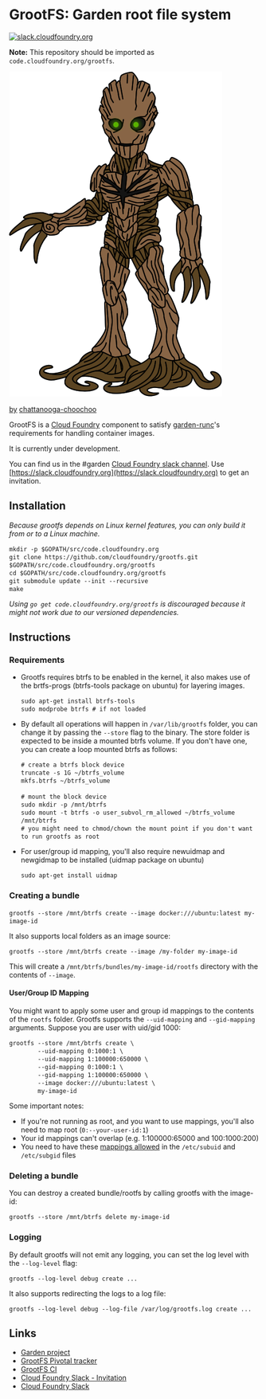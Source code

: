 # GrootFS: Garden root file system

[![slack.cloudfoundry.org](http://slack.cloudfoundry.org/badge.svg)](http://slack.cloudfoundry.org)

**Note:** This repository should be imported as `code.cloudfoundry.org/grootfs`.

![Groot](assets/groot.png)

[by](https://creativecommons.org/licenses/by-nc-nd/3.0/) [chattanooga-choochoo](http://chattanooga-choochoo.deviantart.com/art/Groot-584361210)

GrootFS is a [Cloud Foundry](https://www.cloudfoundry.org) component to satisfy
[garden-runc](https://github.com/cloudfoundry/garden-runc-release)'s
requirements for handling container images.

It is currently under development.

You can find us in the #garden [Cloud Foundry slack
channel](https://cloudfoundry.slack.com). Use
[https://slack.cloudfoundry.org](https://slack.cloudfoundry.org) to get an
invitation.

## Installation

_Because grootfs depends on Linux kernel features, you can only build it from or
to a Linux machine._

```
mkdir -p $GOPATH/src/code.cloudfoundry.org
git clone https://github.com/cloudfoundry/grootfs.git $GOPATH/src/code.cloudfoundry.org/grootfs
cd $GOPATH/src/code.cloudfoundry.org/grootfs
git submodule update --init --recursive
make
```

_Using `go get code.cloudfoundry.org/grootfs` is discouraged because it might not work due to our versioned dependencies._

## Instructions

### Requirements

* Grootfs requires btrfs to be enabled in the kernel, it also makes use of the brtfs-progs
(btrfs-tools package on ubuntu) for layering images.

  ```
  sudo apt-get install btrfs-tools
  sudo modprobe btrfs # if not loaded
  ```

* By default all operations will happen in `/var/lib/grootfs` folder, you can
change it by passing the `--store` flag to the binary. The store folder is expected
to be inside a mounted btrfs volume. If you don't have one, you can create a loop mounted
btrfs as follows:

  ```
  # create a btrfs block device
  truncate -s 1G ~/btrfs_volume
  mkfs.btrfs ~/btrfs_volume

  # mount the block device
  sudo mkdir -p /mnt/btrfs
  sudo mount -t btrfs -o user_subvol_rm_allowed ~/btrfs_volume /mnt/btrfs
  # you might need to chmod/chown the mount point if you don't want to run grootfs as root
  ```

* For user/group id mapping, you'll also require newuidmap and newgidmap to be
installed (uidmap package on ubuntu)

  ```
  sudo apt-get install uidmap
  ```


### Creating a bundle

```
grootfs --store /mnt/btrfs create --image docker:///ubuntu:latest my-image-id
```

It also supports local folders as an image source:

```
grootfs --store /mnt/btrfs create --image /my-folder my-image-id
```

This will create a `/mnt/btrfs/bundles/my-image-id/rootfs` directory with the
contents of `--image`.

#### User/Group ID Mapping

You might want to apply some user and group id mappings to the contents of the
`rootfs` folder. Grootfs supports the `--uid-mapping` and `--gid-mapping` arguments.
Suppose you are user with uid/gid 1000:

```
grootfs --store /mnt/btrfs create \
        --uid-mapping 0:1000:1 \
        --uid-mapping 1:100000:650000 \
        --gid-mapping 0:1000:1 \
        --gid-mapping 1:100000:650000 \
        --image docker:///ubuntu:latest \
        my-image-id
```

Some important notes:
* If you're not running as root, and you want to use mappings, you'll also need to map root (`0:--your-user-id:1`)
* Your id mappings can't overlap (e.g. 1:100000:65000 and 100:1000:200)
* You need to have these [mappings allowed](http://man7.org/linux/man-pages/man5/subuid.5.html) in the `/etc/subuid` and `/etc/subgid` files


### Deleting a bundle

You can destroy a created bundle/rootfs by calling grootfs with the image-id:

```
grootfs --store /mnt/btrfs delete my-image-id
```

### Logging

By default grootfs will not emit any logging, you can set the log level with the
`--log-level` flag:

```
grootfs --log-level debug create ...
```

It also supports redirecting the logs to a log file:

```
grootfs --log-level debug --log-file /var/log/grootfs.log create ...
```

## Links

* [Garden project](https://github.com/cloudfoundry/garden)
* [GrootFS Pivotal tracker](https://www.pivotaltracker.com/n/projects/1661239)
* [GrootFS CI](https://grootfs.ci.cf-app.com)
* [Cloud Foundry Slack - Invitation](https://slack.cloudfoundry.org/)
* [Cloud Foundry Slack](https://cloudfoundry.slack.com/)
